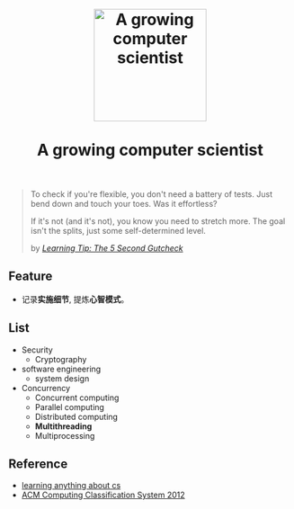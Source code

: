 <h1 align="center">
<br>
  <a href="https://github.com/willwang-x/a-growing-cs"><img src="https://i.imgur.com/q8amTrs.png" alt="A growing computer scientist" width=200"></a>
  <br>
    <br>
  A growing computer scientist
  <br><br>
</h1>





> To check if you're flexible, you don't need a battery of tests. Just bend down and touch your toes. Was it effortless?
>
> If it's not (and it's not), you know you need to stretch more. The goal isn't the splits, just some self-determined level. 
>
>  by *[Learning Tip: The 5 Second Gutcheck](https://betterexplained.com/articles/gutcheck/)*

## Feature 

- 记录**实施细节**, 提炼**心智模式**。

## List 

* Security 
	* Cryptography
* software engineering
	* system design 
* Concurrency 
	* Concurrent computing 
	* Parallel computing 
	* Distributed computing 
	* **Multithreading** 
	* Multiprocessing 
	
## Reference 
- [learning anything about cs](https://learn-anything.xyz/computer-science)
- [ACM Computing Classification System 2012](https://www.wikiwand.com/en/ACM_Computing_Classification_System#/Structure)